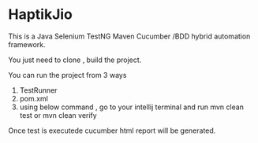 # HaptikJio

This is a Java Selenium TestNG Maven Cucumber /BDD hybrid automation framework.

You just need to clone , build  the project.

You can run the project from 3 ways
1. TestRunner
2. pom.xml
3. using below command , go to your intellij terminal and run 
mvn clean test 
or mvn clean verify

Once test is executede cucumber html report will be generated.

